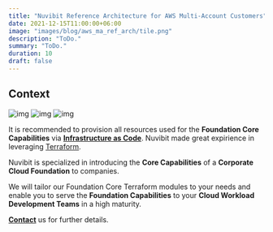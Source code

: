 ```yaml
---
title: "Nuvibit Reference Architecture for AWS Multi-Account Customers"
date: 2021-12-15T11:00:00+06:00
image: "images/blog/aws_ma_ref_arch/tile.png"
description: "ToDo."
summary: "ToDo."
duration: 10
draft: false
---
```

## Context


![img](images/blog/aws_ma_ref_arch/foundation_core_domains.png)
![img](images/blog/aws_ma_ref_arch/aws_ma_account_types.png)
![img](images/blog/aws_ma_ref_arch/aws_foundation_core.png)

It is recommended to provision all resources used for the **Foundation Core Capabilities** via **[Infrastructure as Code](/faq/#iac 'What is Infrastructure as Code?')**. Nuvibit made great expirience in leveraging [Terraform](https://www.terraform.io/intro/index.html 'Introduction to Terraform').

Nuvibit is specialized in introducing the **Core Capabilities** of a **Corporate Cloud Foundation** to companies.

We will tailor our Foundation Core Terraform modules to your needs and enable you to serve the **Foundation Capabilities** to your **Cloud Workload Development Teams** in a high maturity.

**[Contact](/contact/ 'Contact us for more information!')** us for further details.
